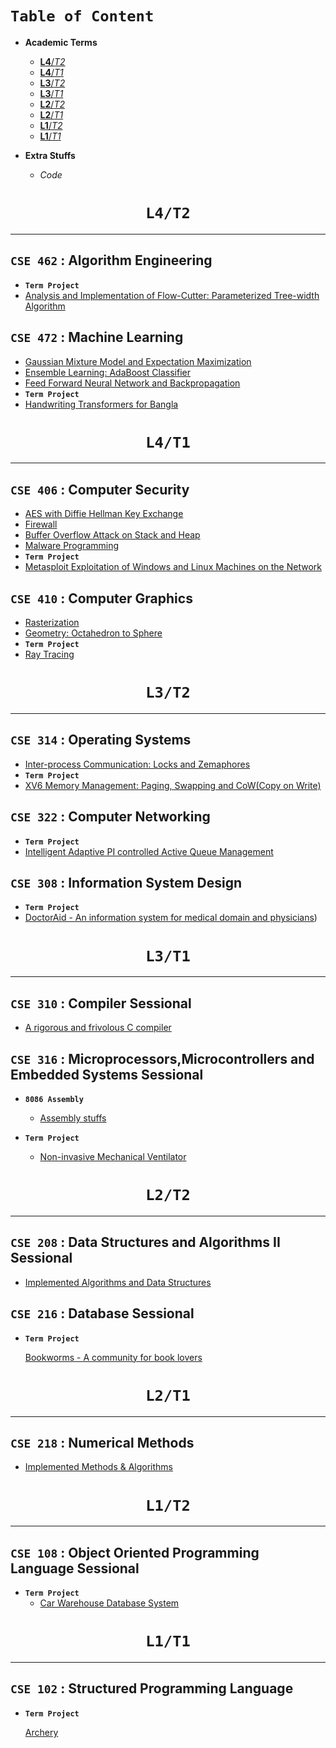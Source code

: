 # **`Table of Content`**

- **Academic Terms**
  - [**L4**/*T2*](#cse-462--Algorithm-Engineering)
  - [**L4**/*T1*](#cse-406--Computer-Security)
  - [**L3**/*T2*](#cse-314--Operating-Systems)
  - [**L3**/*T1*](#cse-310--Compiler-sessional)
  - [**L2**/*T2*](#cse-208--Data-structures-and-Algorithms-ii-sessional)
  - [**L2**/*T1*](#cse-218--Numerical-Methods)
  - [**L1**/*T2*](#cse-108--Object-Oriented-Programming-Language-sessional)
  - [**L1**/*T1*](#cse-102--structured-programming-language)

- **Extra Stuffs** 
  - *Code*

<h1 align="center"> <b> <code> L4/T2 </code> </b> </h1>
<hr/>

## **`CSE 462` : Algorithm Engineering**
- **`Term Project`**
- [Analysis and Implementation of Flow-Cutter: Parameterized Tree-width Algorithm](https://github.com/orgs/cse-462-algo/repositories)

## **`CSE 472` : Machine Learning**
- [Gaussian Mixture Model and Expectation Maximization](https://github.com/RownokRatul/GaussianMixture_EM_CSE472)
- [Ensemble Learning: AdaBoost Classifier](https://github.com/RownokRatul/AdaBoost_classifier_CSE_472)
- [Feed Forward Neural Network and Backpropagation](https://github.com/RownokRatul/FNN_EMNIST_CSE_472)
- **`Term Project`**
- [Handwriting Transformers for Bangla](https://github.com/shuaibw/Handwriting-Transformers-CSE-472)

<h1 align="center"> <b> <code> L4/T1 </code> </b> </h1>
<hr/>

## **`CSE 406` : Computer Security**
- [AES with Diffie Hellman Key Exchange](https://github.com/RownokRatul/AES_key_exchg_CSE_406)
- [Firewall](https://github.com/RownokRatul/Firewall_CSE406_sessional)
- [Buffer Overflow Attack on Stack and Heap](https://github.com/RownokRatul/Buffer_Overflow_CSE406_sessional)
- [Malware Programming](https://github.com/RownokRatul/Malware_CSE406_sessional)
- **`Term Project`**
- [Metasploit Exploitation of Windows and Linux Machines on the Network](https://github.com/RownokRatul/Metasploit_FinalProject_CSE406_ComputerSecurity)

## **`CSE 410` : Computer Graphics**
- [Rasterization](https://github.com/RownokRatul/Rasterization_CSE_410_graphics)
- [Geometry: Octahedron to Sphere](https://github.com/RownokRatul/2D_3D_openGL_CSE_410)
- **`Term Project`**
- [Ray Tracing](https://github.com/RownokRatul/Ray_Tracing_CSE410_sessional)

<h1 align="center"> <b> <code> L3/T2 </code> </b> </h1>
<hr/>

## **`CSE 314` : Operating Systems**
- [Inter-process Communication: Locks and Zemaphores](https://github.com/RownokRatul/IPC_CSE_314)
- **`Term Project`**
- [XV6 Memory Management: Paging, Swapping and CoW(Copy on Write)](https://github.com/RownokRatul/xv6_memory_management_CSE_314)

## **`CSE 322` : Computer Networking**
- **`Term Project`**
- [Intelligent Adaptive PI controlled Active Queue Management](https://github.com/RownokRatul/IAPI_ns2_term_project_CSE322/tree/main)

## **`CSE 308` : Information System Design**
- **`Term Project`**
- [DoctorAid - An information system for medical domain and physicians](https://github.com/RownokRatul/DoctorAid_CSE408_termProject))


<h1 align="center"> <b> <code> L3/T1 </code> </b> </h1>
<hr/>

## **`CSE 310` : Compiler Sessional**

- [A rigorous and frivolous C compiler](https://github.com/RownokRatul/C_compiler_CSE310)

## **`CSE 316` : Microprocessors,Microcontrollers and Embedded Systems Sessional**
- **`8086 Assembly`**
  - [Assembly stuffs](https://github.com/RownokRatul/8086_assembly_stuff_CSE316)

- **`Term Project`**
  - [Non-invasive Mechanical Ventilator](https://github.com/TokiTahmid64/NON-INVASIVE-MECHANICAL-VENTILATOR)

<h1 align="center"> <b> <code> L2/T2 </code> </b> </h1>
<hr/>

## **`CSE 208` : Data Structures and Algorithms II Sessional**

- [Implemented Algorithms and Data Structures](https://github.com/RownokRatul/DataStructures_Algorithms_codeLibrary)

## **`CSE 216` : Database Sessional**

- **`Term Project`**

  [Bookworms - A community for book lovers](https://github.com/RownokRatul/BookWorms_L2_T2_TermProject)


<h1 align="center"> <b> <code> L2/T1 </code> </b> </h1>
<hr/>

## **`CSE 218` :  Numerical Methods**

- [Implemented Methods & Algorithms](https://github.com/RownokRatul/numerical_methods_CSE218)

<h1 align="center"> <b> <code> L1/T2 </code> </b> </h1>
<hr/>

## **`CSE 108` : Object Oriented Programming Language Sessional**

- **`Term Project`**
  - [Car Warehouse Database System](https://github.com/RownokRatul/CarWareHouseDatabaseSystem_L1_T2_termProject)


<h1 align="center"> <b> <code> L1/T1 </code> </b> </h1>
<hr/>

## **`CSE 102` : Structured Programming Language** 
- **`Term Project`** 
  
  [Archery](https://github.com/RownokRatul/Archery_L1_T1_termProject)
